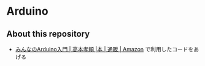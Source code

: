 # Arduino

## About this repository
- [みんなのArduino入門 | 高本孝頼 |本 | 通販 | Amazon](https://amzn.to/2OTON56) で利用したコードをあげる
